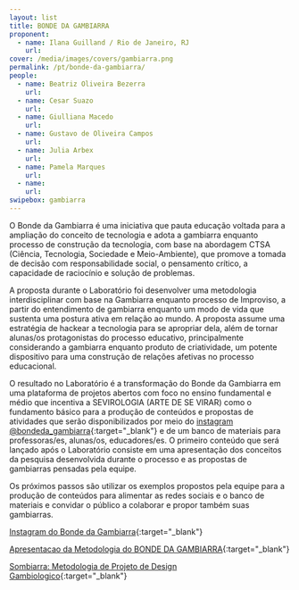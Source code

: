 ```yaml
---
layout: list
title: BONDE DA GAMBIARRA 
proponent:
  - name: Ilana Guilland / Rio de Janeiro, RJ
    url: 
cover: /media/images/covers/gambiarra.png
permalink: /pt/bonde-da-gambiarra/
people:
  - name: Beatriz Oliveira Bezerra
    url: 
  - name: Cesar Suazo
    url: 
  - name: Giulliana Macedo
    url: 
  - name: Gustavo de Oliveira Campos
    url: 
  - name: Julia Arbex
    url: 
  - name: Pamela Marques
    url: 
  - name: 
    url: 
swipebox: gambiarra
---
```


O Bonde da Gambiarra é uma iniciativa que pauta educação voltada para a ampliação do conceito de tecnologia e adota a gambiarra enquanto processo de construção da tecnologia,
com base na abordagem CTSA (Ciência, Tecnologia, Sociedade e Meio-Ambiente), que promove a tomada de decisão com responsabilidade social, o pensamento crítico, a capacidade de
raciocínio e solução de problemas.  
  
A proposta durante o Laboratório foi desenvolver uma metodologia interdisciplinar com base na Gambiarra enquanto processo de Improviso, a partir do entendimento de gambiarra enquanto um modo de vida que sustenta uma postura ativa em relação ao mundo. A proposta assume uma estratégia de hackear a tecnologia para se apropriar dela, além de tornar alunas/os protagonistas do processo educativo, principalmente considerando a gambiarra enquanto produto de criatividade, um potente dispositivo para uma construção de relações afetivas no processo educacional.
  
O resultado no Laboratório é a transformação do Bonde da Gambiarra em uma plataforma de projetos abertos com foco no ensino fundamental e médio que incentiva a SEVIROLOGIA
(ARTE DE SE VIRAR) como o fundamento básico para a produção de conteúdos e propostas de atividades que serão disponibilizados por meio do [instagram @bondeda_gambiarra](https://www.instagram.com/peixaria.coletiva/){:target="_blank"} e de
um banco de materiais para professoras/es, alunas/os, educadores/es. O primeiro conteúdo que será lançado após o Laboratório consiste em uma apresentação dos conceitos da
pesquisa desenvolvida durante o processo e as propostas de gambiarras pensadas pela equipe.

Os próximos passos são utilizar os exemplos propostos pela equipe para a produção de conteúdos para alimentar as redes sociais e o banco de materiais e convidar o público a colaborar e propor também suas gambiarras.


[Instagram do Bonde da Gambiarra](https://www.instagram.com/peixaria.coletiva/){:target="_blank"}


[Apresentacao da Metodologia do BONDE DA GAMBIARRA](https://www.yumpu.com/pt/document/read/63993194/bonde-da-gambiarra-apresentacao-da-metodologia){:target="_blank"}

[Sombiarra: Metodologia de Projeto de Design Gambiologico](https://www.yumpu.com/pt/document/read/63993210/sombiarra-metodologia-de-projeto-de-design-gambiologico){:target="_blank"}